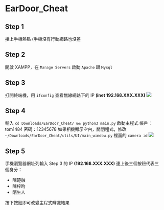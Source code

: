 # EarDoor_Cheat

## Step 1
接上手機熱點 (手機沒有行動網路也沒差

## Step 2
開啟 XAMPP，在 `Manage Servers` 啟動 `Apache` 跟 `Mysql`

## Step 3
打開終端機，用 `ifconfig` 查看無線網路下的 IP **(inet 192.168.XXX.XXX)**
![](https://i.imgur.com/Jol0euV.png)

## Step 4
輸入 `cd Downloads/EarDoor_Cheat/ && python3 main.py` 啟動主程式
帳戶：tom1484
密碼：12345678
如果相機顯示空白，關閉程式，修改 `~/Downloads/EarDoor_Cheat/utils/UI/main_window.py` 裡面的 `camera id`
![](https://i.imgur.com/ZEbDgbO.png)


## Step 5
手機瀏覽器網址列輸入 Step 3 的 IP **(192.168.XXX.XXX)**
連上後三個按鈕代表三個身分：

* 陳楚融
* 陳梓昀
* 陌生人

按下按鈕即可改變主程式辨識結果
